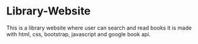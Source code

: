 # Library-Website
This is a library website where user can search and read books it is made with html, css, bootstrap, javascript and google book api.
